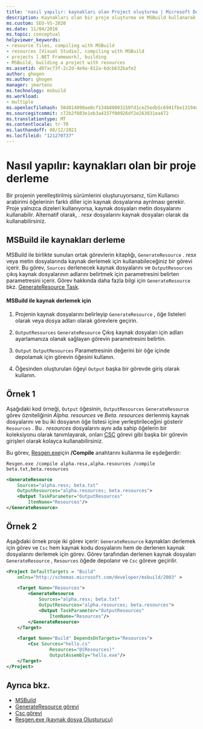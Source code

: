 ```yaml
---
title: 'nasıl yapılır: kaynakları olan Project oluşturma | Microsoft Docs'
description: Kaynakları olan bir proje oluşturma ve MSBuild kullanarak kaynakları derleme hakkında bilgi edinin.
ms.custom: SEO-VS-2020
ms.date: 11/04/2016
ms.topic: conceptual
helpviewer_keywords:
- resource files, compiling with MSBuild
- resources [Visual Studio], compiling with MSBuild
- projects [.NET Framework], building
- MSBuild, building a project with resources
ms.assetid: d07ac73f-2c2d-4e9a-812a-6dcb632bafe2
author: ghogen
ms.author: ghogen
manager: jmartens
ms.technology: msbuild
ms.workload:
- multiple
ms.openlocfilehash: 50d814890ae0cf134b88003150fd1ce25edb5c6941fbe13194d44227ed9ca647
ms.sourcegitcommit: c72b2f603e1eb3a4157f00926df2e263831ea472
ms.translationtype: MT
ms.contentlocale: tr-TR
ms.lasthandoff: 08/12/2021
ms.locfileid: "121270737"
---
```

# <a name="how-to-build-a-project-that-has-resources"></a>Nasıl yapılır: kaynakları olan bir proje derleme

Bir projenin yerelleştirilmiş sürümlerini oluşturuyorsanız, tüm Kullanıcı arabirimi öğelerinin farklı diller için kaynak dosyalarına ayrılması gerekir. Proje yalnızca dizeleri kullanıyorsa, kaynak dosyaları metin dosyalarını kullanabilir. Alternatif olarak, *. resx* dosyalarını kaynak dosyaları olarak da kullanabilirsiniz.

## <a name="compile-resources-with-msbuild"></a>MSBuild ile kaynakları derleme

MSBuild ile birlikte sunulan ortak görevlerin kitaplığı, `GenerateResource` *. resx* veya metin dosyalarında kaynak derlemek için kullanabileceğiniz bir görevi içerir. Bu görev, `Sources` derlenecek kaynak dosyalarını ve `OutputResources` çıkış kaynak dosyalarının adlarını belirtmek için parametresini belirten parametresini içerir. Görev hakkında daha fazla bilgi için `GenerateResource` bkz. [GenerateResource Task](../msbuild/generateresource-task.md).

#### <a name="to-compile-resources-with-msbuild"></a>MSBuild ile kaynak derlemek için

1. Projenin kaynak dosyalarını belirleyip `GenerateResource` , öğe listeleri olarak veya dosya adları olarak görevlere geçirin.

2. `OutputResources` `GenerateResource` Çıkış kaynak dosyaları için adları ayarlamanıza olanak sağlayan görevin parametresini belirtin.

3. `Output` `OutputResources` Parametresinin değerini bir öğe içinde depolamak için görevin öğesini kullanın.

4. Öğesinden oluşturulan öğeyi `Output` başka bir görevde giriş olarak kullanın.

## <a name="example-1"></a>Örnek 1

Aşağıdaki kod örneği, `Output` öğesinin, `OutputResources` `GenerateResource` görev özniteliğinin *Alpha. resources* ve *Beta. resources* derlenmiş kaynak dosyalarını ve bu iki dosyanın öğe listesi içine yerleştirileceğini gösterir `Resources` . Bu *. resources* dosyalarını aynı ada sahip öğelerin bir koleksiyonu olarak tanımlayarak, onları [CSC](../msbuild/csc-task.md) görevi gibi başka bir görevin girişleri olarak kolayca kullanabilirsiniz.

Bu görev, [Resgen.exe](/dotnet/framework/tools/resgen-exe-resource-file-generator)için **/Compile** anahtarını kullanma ile eşdeğerdir:

`Resgen.exe /compile alpha.resx,alpha.resources /compile beta.txt,beta.resources`

```xml
<GenerateResource
    Sources="alpha.resx; beta.txt"
    OutputResources="alpha.resources; beta.resources">
    <Output TaskParameter="OutputResources"
        ItemName="Resources"/>
</GenerateResource>
```

## <a name="example-2"></a>Örnek 2

Aşağıdaki örnek proje iki görev içerir: `GenerateResource` kaynakları derlemek için görev ve `Csc` hem kaynak kodu dosyalarını hem de derlenen kaynak dosyalarını derlemek için görev. Görev tarafından derlenen kaynak dosyaları `GenerateResource` , `Resources` öğede depolanır ve `Csc` göreve geçirilir.

```xml
<Project DefaultTargets = "Build"
    xmlns="http://schemas.microsoft.com/developer/msbuild/2003" >

    <Target Name="Resources">
        <GenerateResource
            Sources="alpha.resx; beta.txt"
            OutputResources="alpha.resources; beta.resources">
            <Output TaskParameter="OutputResources"
                ItemName="Resources"/>
        </GenerateResource>
    </Target>

    <Target Name="Build" DependsOnTargets="Resources">
        <Csc Sources="hello.cs"
                Resources="@(Resources)"
                OutputAssembly="hello.exe"/>
    </Target>
</Project>
```

## <a name="see-also"></a>Ayrıca bkz.

- [MSBuild](../msbuild/msbuild.md)
- [GenerateResource görevi](../msbuild/generateresource-task.md)
- [Csc görevi](../msbuild/csc-task.md)
- [Resgen.exe (kaynak dosya Oluşturucu)](/dotnet/framework/tools/resgen-exe-resource-file-generator)
